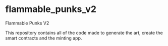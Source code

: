 # flammable_punks_v2
Flammable Punks V2

This repository contains all of the code made to generate the art, create the smart contracts and the minting app.
